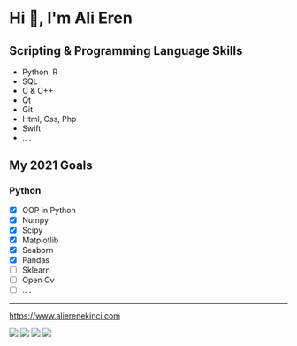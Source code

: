 # Hi 👋, I'm Ali Eren


## Scripting & Programming Language Skills
* Python, R
* SQL
* C & C++
* Qt
* Git
* Html, Css, Php
* Swift
* .. .

## My 2021 Goals
### Python
- [x] OOP in Python
- [x] Numpy
- [x] Scipy
- [x] Matplotlib
- [x] Seaborn
- [x] Pandas
- [ ] Sklearn
- [ ] Open Cv
- [ ] .. .

---
https://www.alierenekinci.com

[![](https://img.shields.io/badge/twitter-%231DA1F2.svg?&style=for-the-badge&logo=twitter&logoColor=white)](https://www.twitter.com/aliereneknci)
[![](https://img.shields.io/badge/linkedin-%230077B5.svg?&style=for-the-badge&logo=linkedin&logoColor=white)](https://www.linkedin.com/in/alierenekinci/)
[![](https://img.shields.io/badge/medium-%2312100E.svg?&style=for-the-badge&logo=medium&logoColor=white)](https://medium.com/@alierenekinci)
[![](https://img.shields.io/badge/instagram-%23E4405F.svg?&style=for-the-badge&logo=instagram&logoColor=white)](https://www.instagram.com/alierenekinci)
